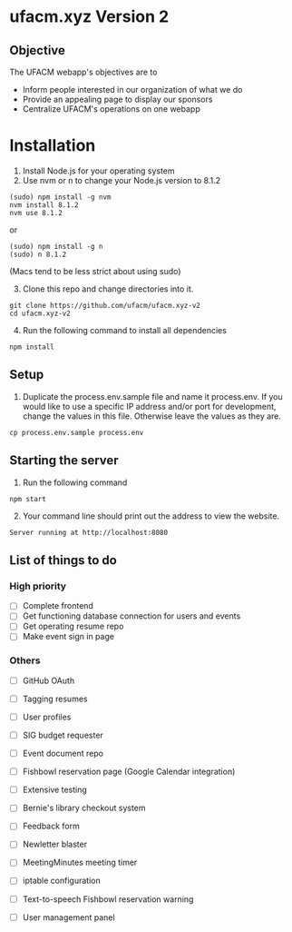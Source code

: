# ufacm.xyz Version 2

## Objective

The UFACM webapp's objectives are to
* Inform people interested in our organization of what we do
* Provide an appealing page to display our sponsors
* Centralize UFACM's operations on one webapp

# Installation

1. Install Node.js for your operating system
2. Use nvm or n to change your Node.js version to 8.1.2

  ```
  (sudo) npm install -g nvm
  nvm install 8.1.2
  nvm use 8.1.2
  ```

  or

  ```
  (sudo) npm install -g n
  (sudo) n 8.1.2
  ```

  (Macs tend to be less strict about using sudo)

3. Clone this repo and change directories into it.
  ```
  git clone https://github.com/ufacm/ufacm.xyz-v2
  cd ufacm.xyz-v2
  ```
4. Run the following command to install all dependencies
  ```
  npm install
  ```

## Setup
1. Duplicate the process.env.sample file and name it process.env. If you would like to use a specific IP address and/or port for development, change the values in this file. Otherwise leave the values as they are.
  ```
  cp process.env.sample process.env
  ```

## Starting the server
1. Run the following command
  ```
  npm start
  ```
2. Your command line should print out the address to view the website.
  ```
  Server running at http://localhost:8080
  ```

## List of things to do

### High priority

- [ ] Complete frontend
- [ ] Get functioning database connection for users and events
- [ ] Get operating resume repo
- [ ] Make event sign in page

### Others

- [ ] GitHub OAuth
- [ ] Tagging resumes
- [ ] User profiles
- [ ] SIG budget requester
- [ ] Event document repo
- [ ] Fishbowl reservation page (Google Calendar integration)
- [ ] Extensive testing
- [ ] Bernie's library checkout system
- [ ] Feedback form
- [ ] Newletter blaster
- [ ] MeetingMinutes meeting timer
- [ ] iptable configuration
- [ ] Text-to-speech Fishbowl reservation warning
- [ ] User management panel

